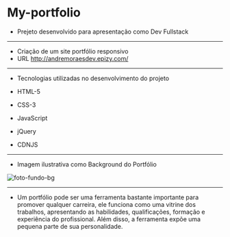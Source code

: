 # My-portfolio

- Prejeto desenvolvido para apresentação como Dev Fullstack 
____________________________________________________________________________

- Criação de um site portfólio responsivo
- URL http://andremoraesdev.epizy.com/
____________________________________________________________________________

- Tecnologias utilizadas no desenvolvimento do projeto

- HTML-5 
- CSS-3
- JavaScript
- jQuery
- CDNJS 
_____________________________________________________________________________

- Imagem ilustrativa como Background do  Portfólio 

![foto-fundo-bg](https://user-images.githubusercontent.com/71533014/219470542-829f8c89-811b-4cd5-a8c9-ace376c0c238.jpg)

____________________________________________________________________________

- Um portfólio pode ser uma ferramenta bastante importante para promover qualquer carreira, ele funciona como uma vitrine dos trabalhos, apresentando as habilidades, qualificações, formação e experiência do profissional. Além disso, a ferramenta expõe uma pequena parte de sua personalidade. 

